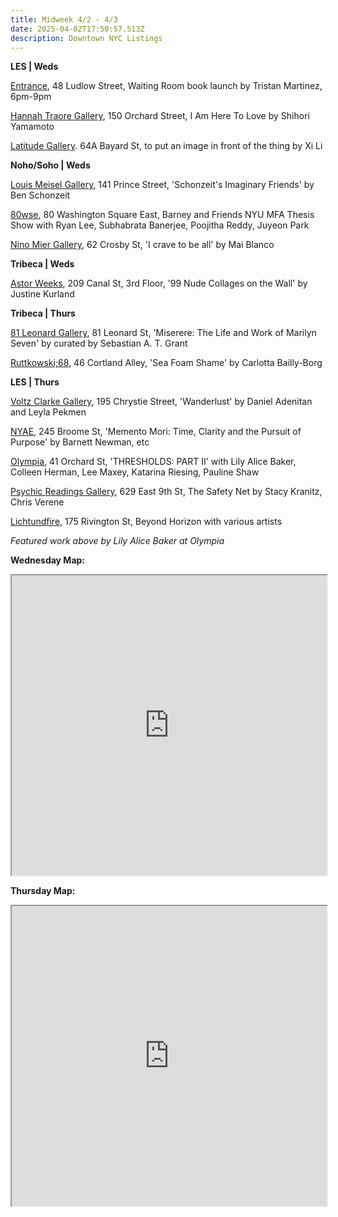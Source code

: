 ```yaml
---
title: Midweek 4/2 - 4/3
date: 2025-04-02T17:50:57.513Z
description: Downtown NYC Listings
---
```

**L﻿ES | Weds**

[Entrance](https://www.instagram.com/entrance.nyc/), 48 Ludlow Street, Waiting Room book launch by Tristan Martinez, 6pm-9pm

[Hannah Traore Gallery](https://hannahtraoregallery.com/exhibition/i-am-here-to-love/), 150 Orchard Street, I Am Here To Love by Shihori Yamamoto

[Latitude Gallery](http://www.instagram.com/latitudegallery_newyork). 64A Bayard St, to put an image in front of the thing by Xi Li

**N﻿oho/Soho | Weds**

[Louis Meisel Gallery](https://www.meiselgallery.com/exhibition/schonzeits-imaginary-friends/), 141 Prince Street, 'Schonzeit's Imaginary Friends' by Ben Schonzeit

[80wse](https://80wse.org/), 80 Washington Square East, Barney and Friends NYU MFA Thesis Show with Ryan Lee, Subhabrata Banerjee, Poojitha Reddy, Juyeon Park

[Nino Mier Gallery](https://www.miergallery.com/exhibitions/mai-blanco), 62 Crosby St, 'I crave to be all' by Mai Blanco

**T﻿ribeca | Weds**

[Astor Weeks](https://www.astorweeksny.com/justine-kurland), 209 Canal St, 3rd Floor, '99 Nude Collages on the Wall' by Justine Kurland

**T﻿ribeca | Thurs**

[81 Leonard Gallery](https://81leonardgallery.com/miserere-marilyn-seven-union-theological-seminary/), 81 Leonard St, 'Miserere: The Life and Work of Marilyn Seven' by curated by Sebastian A. T. Grant

[Ruttkowski;68](https://www.ruttkowski68.com/exhibition/sea-foam-shame/), 46 Cortland Alley, 'Sea Foam Shame' by Carlotta Bailly-Borg

**L﻿ES | Thurs**

[Voltz Clarke Gallery](https://voltzclarke.com/exhibitions/daniel-adenitan-leyla-pekmen-wanderlust), 195 Chrystie Street, 'Wanderlust' by Daniel Adenitan and Leyla Pekmen

[N﻿YAE](https://www.nyartistsequity.org/all-events/memento-mori-time-clarity-and-the-pursuit-of-purpose), 245 Broome St, 'Memento Mori: Time, Clarity and the Pursuit of Purpose' by Barnett Newman, etc

[Olympia](https://olympiart.org/upcoming), 41 Orchard St, 'THRESHOLDS: PART II' with Lily Alice Baker, Colleen Herman, Lee Maxey, Katarina Riesing, Pauline Shaw

[Psychic Readings Gallery](https://www.psychicreadingsgallery.com/), 629 East 9th St, The Safety Net by Stacy Kranitz, Chris Verene

[Lichtundfire](https://www.lichtundfire.com/), 175 Rivington St, Beyond Horizon with various artists

*F﻿eatured work above by Lily Alice Baker at Olympia*

**W﻿ednesday Map:**

<iframe src="https://www.google.com/maps/d/u/1/embed?mid=1qtjSbgSrLnZRrsUKC5I5cE0rsEEfw58&ehbc=2E312F" width="100%" height="480"></iframe>

**T﻿hursday Map:**

<iframe src="https://www.google.com/maps/d/u/1/embed?mid=1beF60JTHtJBuxP-8fXJ29bR83_9ci9Q&ehbc=2E312F" width="100%" height="480"></iframe>